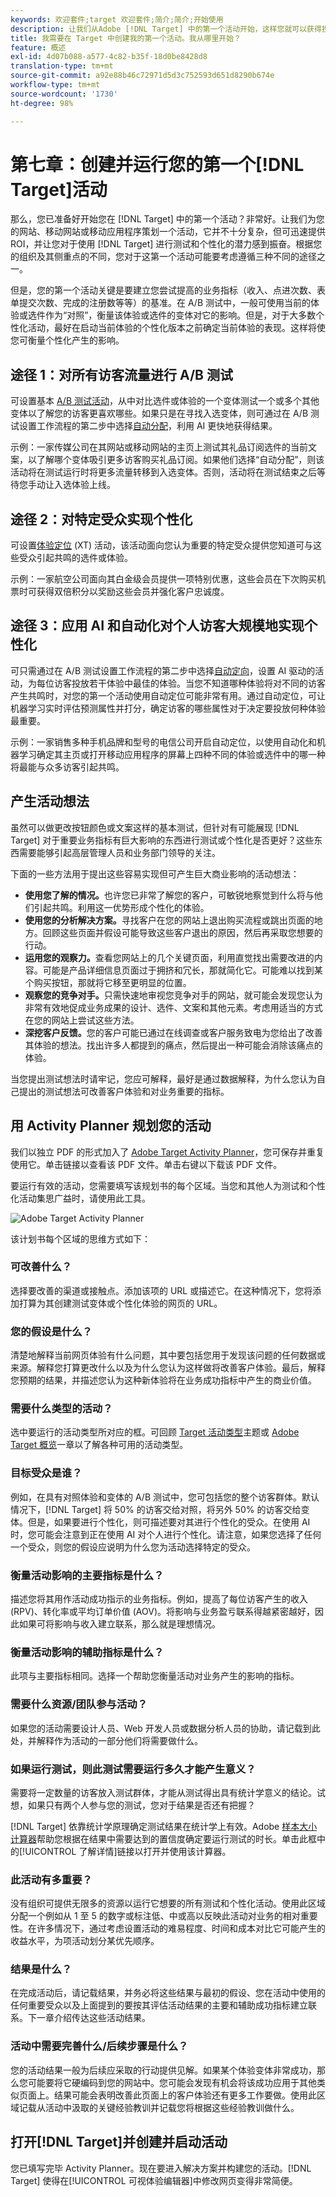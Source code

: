 ```yaml
---
keywords: 欢迎套件;target 欢迎套件;简介;简介;开始使用
description: 让我们从Adobe [!DNL Target] 中的第一个活动开始，这样您就可以获得投资回报率。
title: 我需要在 Target 中创建我的第一个活动。我从哪里开始？
feature: 概述
exl-id: 4d07b088-a577-4c82-b35f-18d0be8428d8
translation-type: tm+mt
source-git-commit: a92e88b46c72971d5d3c752593d651d8290b674e
workflow-type: tm+mt
source-wordcount: '1730'
ht-degree: 98%

---
```


# 第七章：创建并运行您的第一个[!DNL Target]活动

那么，您已准备好开始您在 [!DNL Target] 中的第一个活动？非常好。让我们为您的网站、移动网站或移动应用程序策划一个活动，它并不十分复杂，但可迅速提供 ROI，并让您对于使用 [!DNL Target] 进行测试和个性化的潜力感到振奋。根据您的组织及其侧重点的不同，您对于这第一个活动可能要考虑遵循三种不同的途径之一。

但是，您的第一个活动关键是要建立您尝试提高的业务指标（收入、点进次数、表单提交次数、完成的注册数等等）的基准。在 A/B 测试中，一般可使用当前的体验或选件作为“对照”，衡量该体验或选件的变体对它的影响。但是，对于大多数个性化活动，最好在启动当前体验的个性化版本之前确定当前体验的表现。这样将使您可衡量个性化产生的影响。

## 途径 1：对所有访客流量进行 A/B 测试

可设置基本 [A/B 测试活动](/help/c-activities/t-test-ab/test-ab.md)，从中对比选件或体验的一个变体测试一个或多个其他变体以了解您的访客更喜欢哪些。如果只是在寻找入选变体，则可通过在 A/B 测试设置工作流程的第二步中选择[自动分配](/help/c-activities/automated-traffic-allocation/automated-traffic-allocation.md)，利用 AI 更快地获得结果。

示例：一家传媒公司在其网站或移动网站的主页上测试其礼品订阅选件的当前文案，以了解哪个变体吸引更多访客购买礼品订阅。如果他们选择“自动分配”，则该活动将在测试运行时将更多流量转移到入选变体。否则，活动将在测试结束之后等待您手动让入选体验上线。

## 途径 2：对特定受众实现个性化

可设置[体验定位](/help/c-activities/t-experience-target/experience-target.md) (XT) 活动，该活动面向您认为重要的特定受众提供您知道可与这些受众引起共鸣的选件或体验。

示例：一家航空公司面向其白金级会员提供一项特别优惠，这些会员在下次购买机票时可获得双倍积分以奖励这些会员并强化客户忠诚度。

## 途径 3：应用 AI 和自动化对个人访客大规模地实现个性化

可只需通过在 A/B 测试设置工作流程的第二步中选择[自动定向](/help/c-activities/auto-target/auto-target-to-optimize.md)，设置 AI 驱动的活动，为每位访客投放若干体验中最佳的体验。当您不知道哪种体验将对不同的访客产生共鸣时，对您的第一个活动使用自动定位可能非常有用。通过自动定位，可让机器学习实时评估预测属性并打分，确定访客的哪些属性对于决定要投放何种体验最重要。

示例：一家销售多种手机品牌和型号的电信公司开启自动定位，以使用自动化和机器学习确定其主页或打开移动应用程序的屏幕上四种不同的体验或选件中的哪一种将最能与众多访客引起共鸣。

## 产生活动想法

虽然可以做更改按钮颜色或文案这样的基本测试，但针对有可能展现 [!DNL Target] 对于重要业务指标有巨大影响的东西进行测试或个性化是否更好？这些东西需要能够引起高层管理人员和业务部门领导的关注。

下面的一些方法用于提出这些容易实现但可产生巨大商业影响的活动想法：

* **使用您了解的情况。**&#x200B;也许您已非常了解您的客户，可敏锐地察觉到什么将与他们引起共鸣。利用这一优势形成个性化的体验。
* **使用您的分析解决方案。**&#x200B;寻找客户在您的网站上退出购买流程或跳出页面的地方。回顾这些页面并假设可能导致这些客户退出的原因，然后再采取您想要的行动。
* **运用您的观察力。**&#x200B;查看您网站上的几个关键页面，利用直觉找出需要改进的内容。可能是产品详细信息页面过于拥挤和冗长，那就简化它。可能难以找到某个购买按钮，那就将它移至更明显的位置。
* **观察您的竞争对手。**&#x200B;只需快速地审视您竞争对手的网站，就可能会发现您认为非常有效地促成业务成果的设计、选件、文案和其他元素。考虑用适当的方式在您的网站上尝试这些方法。
* **深挖客户反馈。**&#x200B;您的客户可能已通过在线调查或客户服务致电为您给出了改善其体验的想法。找出许多人都提到的痛点，然后提出一种可能会消除该痛点的体验。

当您提出测试想法时请牢记，您应可解释，最好是通过数据解释，为什么您认为自己提出的测试想法可改善客户体验和对业务重要的指标。

## 用 Activity Planner 规划您的活动

我们以独立 PDF 的形式加入了 [Adobe Target Activity Planner](/help/assets/activity-planner.pdf)，您可保存并重复使用它。单击链接以查看该 PDF 文件。单击右键以下载该 PDF 文件。

要运行有效的活动，您需要填写该规划书的每个区域。当您和其他人为测试和个性化活动集思广益时，请使用此工具。

![Adobe Target Activity Planner](/help/c-intro/assets/activity-planner.png)

该计划书每个区域的思维方式如下：

### 可改善什么？

选择要改善的渠道或接触点。添加该项的 URL 或描述它。在这种情况下，您将添加打算为其创建测试变体或个性化体验的网页的 URL。

### 您的假设是什么？

清楚地解释当前网页体验有什么问题，其中要包括您用于发现该问题的任何数据或来源。解释您打算更改什么以及为什么您认为这样做将改善客户体验。最后，解释您预期的结果，并描述您认为这种新体验将在业务成功指标中产生的商业价值。

### 需要什么类型的活动？

选中要运行的活动类型所对应的框。可回顾 [Target 活动类型](/help/c-activities/target-activities-guide.md)主题或 [Adobe Target 概览](/help/c-intro/target-welcome-kit-2.md)一章以了解各种可用的活动类型。

### 目标受众是谁？

例如，在具有对照体验和变体的 A/B 测试中，您可包括您的整个访客群体。默认情况下，[!DNL Target] 将 50% 的访客交给对照，将另外 50% 的访客交给变体。但是，如果要进行个性化，则可描述要对其进行个性化的受众。在使用 AI 时，您可能会注意到正在使用 AI 对个人进行个性化。请注意，如果您选择了任何一个受众，则您的假设应说明为什么您为活动选择特定的受众。

### 衡量活动影响的主要指标是什么？

描述您将其用作活动成功指示的业务指标。例如，提高了每位访客产生的收入 (RPV)、转化率或平均订单价值 (AOV)。将影响与业务盈亏联系得越紧密越好，因此如果可将影响与收入建立联系，那么就是理想情况。

### 衡量活动影响的辅助指标是什么？

此项与主要指标相同。选择一个帮助您衡量活动对业务产生的影响的指标。

### 需要什么资源/团队参与活动？

如果您的活动需要设计人员、Web 开发人员或数据分析人员的协助，请记载到此处，并解释作为活动的一部分他们将需要做什么。

### 如果运行测试，则此测试需要运行多久才能产生意义？

需要将一定数量的访客放入测试群体，才能从测试得出具有统计学意义的结论。试想，如果只有两个人参与您的测试，您对于结果是否还有把握？

[!DNL Target] 依靠统计学原理确定测试结果在统计学上有效。Adobe [样本大小计算器](https://docs.adobe.com/content/target-microsite/testcalculator.html)帮助您根据在结果中需要达到的置信度确定要运行测试的时长。单击此框中的[!UICONTROL 了解详情]链接以打开并使用该计算器。

### 此活动有多重要？

没有组织可提供无限多的资源以运行它想要的所有测试和个性化活动。使用此区域分配一个例如从 1 至 5 的数字或标注低、中或高以反映此活动对业务的相对重要性。在许多情况下，通过考虑设置活动的难易程度、时间和成本对比它可能产生的收益水平，为项活动划分某优先顺序。

### 结果是什么？

在完成活动后，请记载结果，并务必将这些结果与最初的假设、您在活动中使用的任何重要受众以及上面提到的要按其评估活动结果的主要和辅助成功指标建立联系。下一章介绍传达这些活动结果。

### 活动中需要完善什么/后续步骤是什么？

您的活动结果一般为后续应采取的行动提供见解。如果某个体验变体非常成功，那么您可能要将它硬编码到您的网站中。您可能会发现有机会将该成功应用于其他类似页面上。结果可能会表明改善此页面上的客户体验还有更多工作要做。使用此区域记载从活动中汲取的关键经验教训并记载您将根据这些经验教训做什么。

## 打开[!DNL Target]并创建并启动活动

您已填写完毕 Activity Planner。现在要进入解决方案并构建您的活动。[!DNL Target] 使得在[!UICONTROL 可视体验编辑器]中修改网页变得非常简便。
